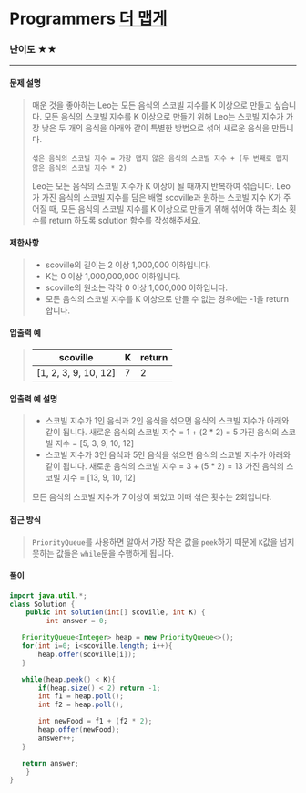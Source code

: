 # Programmers [더 맵게](https://school.programmers.co.kr/learn/courses/30/lessons/42626)

### 난이도 ★★

---

#### 문제 설명

> 매운 것을 좋아하는 Leo는 모든 음식의 스코빌 지수를 K 이상으로 만들고 싶습니다. 모든 음식의 스코빌 지수를 K 이상으로 만들기 위해 Leo는 스코빌 지수가 가장 낮은 두 개의 음식을 아래와 같이 특별한 방법으로 섞어 새로운 음식을 만듭니다.
>
> ```
> 섞은 음식의 스코빌 지수 = 가장 맵지 않은 음식의 스코빌 지수 + (두 번째로 맵지 않은 음식의 스코빌 지수 * 2)
> ```
>
> Leo는 모든 음식의 스코빌 지수가 K 이상이 될 때까지 반복하여 섞습니다.
> Leo가 가진 음식의 스코빌 지수를 담은 배열 scoville과 원하는 스코빌 지수 K가 주어질 때, 모든 음식의 스코빌 지수를 K 이상으로 만들기 위해 섞어야 하는 최소 횟수를 return 하도록 solution 함수를 작성해주세요.

#### 제한사항

>- scoville의 길이는 2 이상 1,000,000 이하입니다.
>- K는 0 이상 1,000,000,000 이하입니다.
>- scoville의 원소는 각각 0 이상 1,000,000 이하입니다.
>- 모든 음식의 스코빌 지수를 K 이상으로 만들 수 없는 경우에는 -1을 return 합니다.

#### 입출력 예

> | scoville             | K    | return |
> | -------------------- | ---- | ------ |
> | [1, 2, 3, 9, 10, 12] | 7    | 2      |

#### 입출력 예 설명

>- 스코빌 지수가 1인 음식과 2인 음식을 섞으면 음식의 스코빌 지수가 아래와 같이 됩니다.
>  새로운 음식의 스코빌 지수 = 1 + (2 * 2) = 5
>  가진 음식의 스코빌 지수 = [5, 3, 9, 10, 12]
>- 스코빌 지수가 3인 음식과 5인 음식을 섞으면 음식의 스코빌 지수가 아래와 같이 됩니다.
>  새로운 음식의 스코빌 지수 = 3 + (5 * 2) = 13
>  가진 음식의 스코빌 지수 = [13, 9, 10, 12]
>
>모든 음식의 스코빌 지수가 7 이상이 되었고 이때 섞은 횟수는 2회입니다.

#### 접근 방식

> `PriorityQueue`를 사용하면 알아서 가장 작은 값을 `peek`하기 때문에 `K`값을 넘지 못하는 값들은 `while`문을 수행하게 됩니다.

#### 풀이

```java
import java.util.*;
class Solution {
    public int solution(int[] scoville, int K) {
         int answer = 0;

   PriorityQueue<Integer> heap = new PriorityQueue<>();
   for(int i=0; i<scoville.length; i++){
       heap.offer(scoville[i]);
   }

   while(heap.peek() < K){
       if(heap.size() < 2) return -1;
       int f1 = heap.poll();
       int f2 = heap.poll();

       int newFood = f1 + (f2 * 2);
       heap.offer(newFood);
       answer++;
   }

   return answer;
    }
}
```

